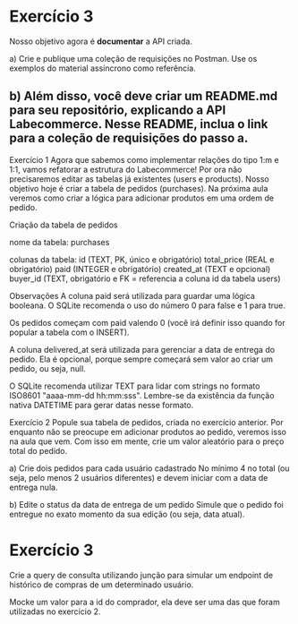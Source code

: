 # Exercício 3
Nosso objetivo agora é **documentar** a API criada.

a) Crie e publique uma coleção de requisições no Postman. Use os exemplos do material assíncrono como referência.

b) Além disso, você deve criar um README.md para seu repositório, explicando a API Labecommerce. Nesse README, inclua o link para a coleção de requisições do passo **a**.
-----------------------------------------------------


Exercício 1
Agora que sabemos como implementar relações do tipo 1:m e 1:1, vamos refatorar a estrutura do Labecommerce!
Por ora não precisaremos editar as tabelas já existentes (users e products). Nosso objetivo hoje é criar a tabela de pedidos (purchases).
Na próxima aula veremos como criar a lógica para adicionar produtos em uma ordem de pedido.

Criação da tabela de pedidos

nome da tabela: purchases

colunas da tabela:
id (TEXT, PK, único e obrigatório)
total_price (REAL e obrigatório)
paid (INTEGER e obrigatório)
created_at (TEXT e opcional)
buyer_id (TEXT, obrigatório e FK = referencia a coluna id da tabela users)

Observações
A coluna paid será utilizada para guardar uma lógica booleana. O SQLite recomenda o uso do número 0 para false e 1 para true.

Os pedidos começam com paid valendo 0 (você irá definir isso quando for popular a tabela com o INSERT).

A coluna delivered_at será utilizada para gerenciar a data de entrega do pedido. Ela é opcional, porque sempre começará sem valor ao criar um pedido, ou seja, null.

O SQLite recomenda utilizar TEXT para lidar com strings no formato ISO8601 "aaaa-mm-dd hh:mm:sss". Lembre-se da existência da função nativa DATETIME para gerar datas nesse formato.

Exercício 2
Popule sua tabela de pedidos, criada no exercício anterior.
Por enquanto não se preocupe em adicionar produtos ao pedido, veremos isso na aula que vem.
Com isso em mente, crie um valor aleatório para o preço total do pedido.

a) Crie dois pedidos para cada usuário cadastrado
No mínimo 4 no total (ou seja, pelo menos 2 usuários diferentes) e devem iniciar com a data de entrega nula.

b) Edite o status da data de entrega de um pedido
Simule que o pedido foi entregue no exato momento da sua edição (ou seja, data atual).

# Exercício 3
Crie a query de consulta utilizando junção para simular um endpoint de histórico de compras de um determinado usuário.

Mocke um valor para a id do comprador, ela deve ser uma das que foram utilizadas no exercício 2.